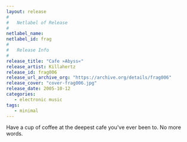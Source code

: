 ```yaml
---
layout: release
#
#   Netlabel of Release
#
netlabel_name: 
netlabel_id: frag
#
#   Release Info
#
release_title: "Cafe »Abyss«"
release_artist: Killahertz
release_id: frag006
release_url_archive_org: "https://archive.org/details/frag006"
release_cover: "cover-frag006.jpg"
release_date: 2005-10-12
categories:
   - electronic music
tags:
   - minimal
---
```

Have a cup of coffee at the deepest cafe you've ever been to.
No more words.

